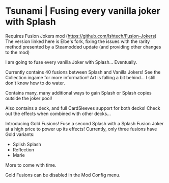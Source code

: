 # Tsunami | Fusing every vanilla joker with Splash

Requires Fusion Jokers mod (https://github.com/lshtech/Fusion-Jokers)
The version linked here is Elbe's fork, fixing the issues with the rarity method presented by a Steamodded update (and providing other changes to the mod)

I am going to fuse every vanilla Joker with Splash... Eventually.

Currently contains 40 fusions between Splash and Vanilla Jokers! See the Collection ingame for more information!
Art is falling a bit behind... I still don't know how to do water.

Contains many, many additional ways to gain Splash or Splash copies outside the joker pool!

Also contains a deck, and full CardSleeves support for both decks! Check out the effects when combined with other decks...

Introducing Gold Fusions! Fuse a second Splash with a Splash Fusion Joker at a high price to power up its effects! Currently, only three fusions have Gold variants:
- Splish Splash
- Reflection
- Marie

More to come with time.

Gold Fusions can be disabled in the Mod Config menu.


